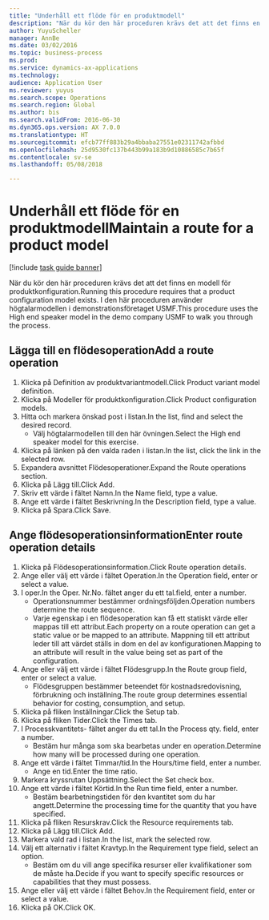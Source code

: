 ```yaml
--- 
title: "Underhåll ett flöde för en produktmodell"
description: "När du kör den här proceduren krävs det att det finns en modell för produktkonfiguration."
author: YuyuScheller
manager: AnnBe
ms.date: 03/02/2016
ms.topic: business-process
ms.prod: 
ms.service: dynamics-ax-applications
ms.technology: 
audience: Application User
ms.reviewer: yuyus
ms.search.scope: Operations
ms.search.region: Global
ms.author: bis
ms.search.validFrom: 2016-06-30
ms.dyn365.ops.version: AX 7.0.0
ms.translationtype: HT
ms.sourcegitcommit: efcb77ff883b29a4bbaba27551e02311742afbbd
ms.openlocfilehash: 25d9530fc137b443b99a183b9d10886585c7b65f
ms.contentlocale: sv-se
ms.lasthandoff: 05/08/2018

---
```

# <a name="maintain-a-route-for-a-product-model"></a><span data-ttu-id="593df-103">Underhåll ett flöde för en produktmodell</span><span class="sxs-lookup"><span data-stu-id="593df-103">Maintain a route for a product model</span></span>

[!include [task guide banner](../../includes/task-guide-banner.md)]

<span data-ttu-id="593df-104">När du kör den här proceduren krävs det att det finns en modell för produktkonfiguration.</span><span class="sxs-lookup"><span data-stu-id="593df-104">Running this procedure requires that a product configuration model exists.</span></span> <span data-ttu-id="593df-105">I den här proceduren använder högtalarmodellen i demonstrationsföretaget USMF.</span><span class="sxs-lookup"><span data-stu-id="593df-105">This procedure uses the High end speaker model in the demo company USMF to walk you through the process.</span></span>


## <a name="add-a-route-operation"></a><span data-ttu-id="593df-106">Lägga till en flödesoperation</span><span class="sxs-lookup"><span data-stu-id="593df-106">Add a route operation</span></span>
1. <span data-ttu-id="593df-107">Klicka på Definition av produktvariantmodell.</span><span class="sxs-lookup"><span data-stu-id="593df-107">Click Product variant model definition.</span></span>
2. <span data-ttu-id="593df-108">Klicka på Modeller för produktkonfiguration.</span><span class="sxs-lookup"><span data-stu-id="593df-108">Click Product configuration models.</span></span>
3. <span data-ttu-id="593df-109">Hitta och markera önskad post i listan.</span><span class="sxs-lookup"><span data-stu-id="593df-109">In the list, find and select the desired record.</span></span>
    * <span data-ttu-id="593df-110">Välj högtalarmodellen till den här övningen.</span><span class="sxs-lookup"><span data-stu-id="593df-110">Select the High end speaker model for this exercise.</span></span>  
4. <span data-ttu-id="593df-111">Klicka på länken på den valda raden i listan.</span><span class="sxs-lookup"><span data-stu-id="593df-111">In the list, click the link in the selected row.</span></span>
5. <span data-ttu-id="593df-112">Expandera avsnittet Flödesoperationer.</span><span class="sxs-lookup"><span data-stu-id="593df-112">Expand the Route operations section.</span></span>
6. <span data-ttu-id="593df-113">Klicka på Lägg till.</span><span class="sxs-lookup"><span data-stu-id="593df-113">Click Add.</span></span>
7. <span data-ttu-id="593df-114">Skriv ett värde i fältet Namn.</span><span class="sxs-lookup"><span data-stu-id="593df-114">In the Name field, type a value.</span></span>
8. <span data-ttu-id="593df-115">Ange ett värde i fältet Beskrivning.</span><span class="sxs-lookup"><span data-stu-id="593df-115">In the Description field, type a value.</span></span>
9. <span data-ttu-id="593df-116">Klicka på Spara.</span><span class="sxs-lookup"><span data-stu-id="593df-116">Click Save.</span></span>

## <a name="enter-route-operation-details"></a><span data-ttu-id="593df-117">Ange flödesoperationsinformation</span><span class="sxs-lookup"><span data-stu-id="593df-117">Enter route operation details</span></span>
1. <span data-ttu-id="593df-118">Klicka på Flödesoperationsinformation.</span><span class="sxs-lookup"><span data-stu-id="593df-118">Click Route operation details.</span></span>
2. <span data-ttu-id="593df-119">Ange eller välj ett värde i fältet Operation.</span><span class="sxs-lookup"><span data-stu-id="593df-119">In the Operation field, enter or select a value.</span></span>
3. <span data-ttu-id="593df-120">I oper.</span><span class="sxs-lookup"><span data-stu-id="593df-120">In the Oper.</span></span> <span data-ttu-id="593df-121">Nr.</span><span class="sxs-lookup"><span data-stu-id="593df-121">No.</span></span> <span data-ttu-id="593df-122">fältet anger du ett tal.</span><span class="sxs-lookup"><span data-stu-id="593df-122">field, enter a number.</span></span>
    * <span data-ttu-id="593df-123">Operationsnummer bestämmer ordningsföljden.</span><span class="sxs-lookup"><span data-stu-id="593df-123">Operation numbers determine the route sequence.</span></span>  
    * <span data-ttu-id="593df-124">Varje egenskap i en flödesoperation kan få ett statiskt värde eller mappas till ett attribut.</span><span class="sxs-lookup"><span data-stu-id="593df-124">Each property on a route operation can get a static value or be mapped to an attribute.</span></span> <span data-ttu-id="593df-125">Mappning till ett attribut leder till att värdet ställs in dom en del av konfigurationen.</span><span class="sxs-lookup"><span data-stu-id="593df-125">Mapping to an attribute will result in the value being set as part of the configuration.</span></span>  
4. <span data-ttu-id="593df-126">Ange eller välj ett värde i fältet Flödesgrupp.</span><span class="sxs-lookup"><span data-stu-id="593df-126">In the Route group field, enter or select a value.</span></span>
    * <span data-ttu-id="593df-127">Flödesgruppen bestämmer beteendet för kostnadsredovisning, förbrukning och inställning.</span><span class="sxs-lookup"><span data-stu-id="593df-127">The route group determines essential behavior for costing, consumption, and setup.</span></span>  
5. <span data-ttu-id="593df-128">Klicka på fliken Inställningar.</span><span class="sxs-lookup"><span data-stu-id="593df-128">Click the Setup tab.</span></span>
6. <span data-ttu-id="593df-129">Klicka på fliken Tider.</span><span class="sxs-lookup"><span data-stu-id="593df-129">Click the Times tab.</span></span>
7. <span data-ttu-id="593df-130">I Processkvantitets- fältet anger du ett tal.</span><span class="sxs-lookup"><span data-stu-id="593df-130">In the Process qty. field, enter a number.</span></span>
    * <span data-ttu-id="593df-131">Bestäm hur många som ska bearbetas under en operation.</span><span class="sxs-lookup"><span data-stu-id="593df-131">Determine how many will be processed during one operation.</span></span>  
8. <span data-ttu-id="593df-132">Ange ett värde i fältet Timmar/tid.</span><span class="sxs-lookup"><span data-stu-id="593df-132">In the Hours/time field, enter a number.</span></span>
    * <span data-ttu-id="593df-133">Ange en tid.</span><span class="sxs-lookup"><span data-stu-id="593df-133">Enter the time ratio.</span></span>  
9. <span data-ttu-id="593df-134">Markera kryssrutan Uppsättning.</span><span class="sxs-lookup"><span data-stu-id="593df-134">Select the Set check box.</span></span>
10. <span data-ttu-id="593df-135">Ange ett värde i fältet Körtid.</span><span class="sxs-lookup"><span data-stu-id="593df-135">In the Run time field, enter a number.</span></span>
    * <span data-ttu-id="593df-136">Bestäm bearbetningstiden för den kvantitet som du har angett.</span><span class="sxs-lookup"><span data-stu-id="593df-136">Determine the processing time for the quantity that you have specified.</span></span>  
11. <span data-ttu-id="593df-137">Klicka på fliken Resurskrav.</span><span class="sxs-lookup"><span data-stu-id="593df-137">Click the Resource requirements tab.</span></span>
12. <span data-ttu-id="593df-138">Klicka på Lägg till.</span><span class="sxs-lookup"><span data-stu-id="593df-138">Click Add.</span></span>
13. <span data-ttu-id="593df-139">Markera vald rad i listan.</span><span class="sxs-lookup"><span data-stu-id="593df-139">In the list, mark the selected row.</span></span>
14. <span data-ttu-id="593df-140">Välj ett alternativ i fältet Kravtyp.</span><span class="sxs-lookup"><span data-stu-id="593df-140">In the Requirement type field, select an option.</span></span>
    * <span data-ttu-id="593df-141">Bestäm om du vill ange specifika resurser eller kvalifikationer som de måste ha.</span><span class="sxs-lookup"><span data-stu-id="593df-141">Decide if you want to specify specific resources or capabilities that they must possess.</span></span>  
15. <span data-ttu-id="593df-142">Ange eller välj ett värde i fältet Behov.</span><span class="sxs-lookup"><span data-stu-id="593df-142">In the Requirement field, enter or select a value.</span></span>
16. <span data-ttu-id="593df-143">Klicka på OK.</span><span class="sxs-lookup"><span data-stu-id="593df-143">Click OK.</span></span>


